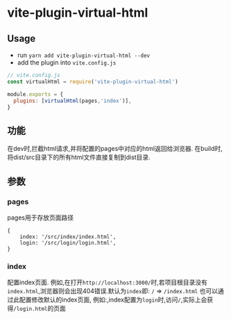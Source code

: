 # vite-plugin-virtual-html

## Usage

- run `yarn add vite-plugin-virtual-html --dev`
- add the plugin into `vite.config.js`
``` js
// vite.config.js
const virtualHtml = require('vite-plugin-virtual-html')

module.exports = {
  plugins: [virtualHtml(pages,'index')],
}
```

## 功能

在dev时,拦截html请求,并将配置的pages中对应的html返回给浏览器.
在build时,将dist/src目录下的所有html文件直接复制到dist目录.

## 参数
### pages
pages用于存放页面路径
```
{ 
    index: '/src/index/index.html',
    login: '/src/login/login.html',
}
```
### index
配置index页面.
例如,在打开`http://localhost:3000/`时,若项目根目录没有`index.html`,浏览器则会出现404错误.默认为`index`即:
`/` => `/index.html`
也可以通过此配置修改默认的index页面,
例如:,index配置为`login`时,访问`/`,实际上会获得`/login.html`的页面
